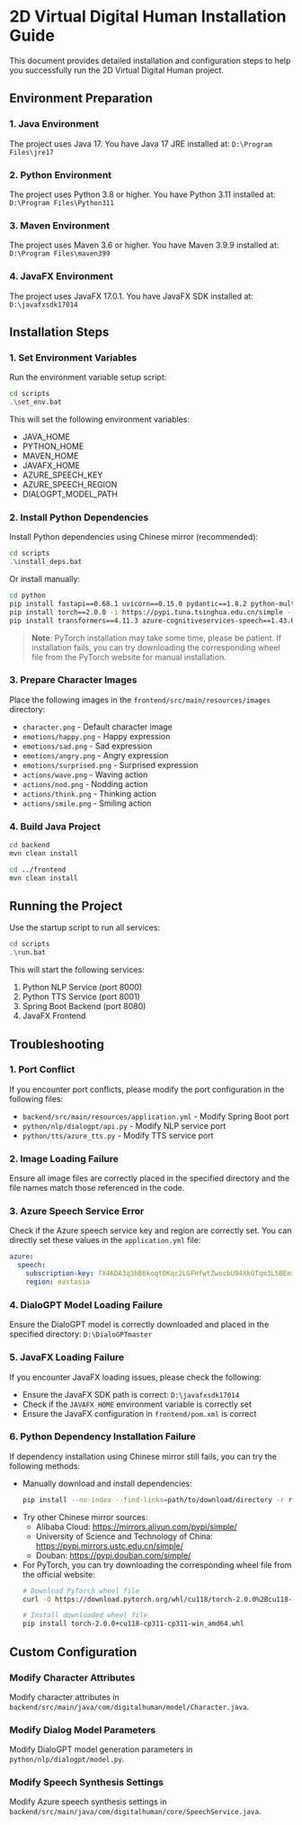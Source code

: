 # 2D Virtual Digital Human Installation Guide

This document provides detailed installation and configuration steps to help you successfully run the 2D Virtual Digital Human project.

## Environment Preparation

### 1. Java Environment

The project uses Java 17. You have Java 17 JRE installed at: `D:\Program Files\jre17`

### 2. Python Environment

The project uses Python 3.8 or higher. You have Python 3.11 installed at: `D:\Program Files\Python311`

### 3. Maven Environment

The project uses Maven 3.6 or higher. You have Maven 3.9.9 installed at: `D:\Program Files\maven399`

### 4. JavaFX Environment

The project uses JavaFX 17.0.1. You have JavaFX SDK installed at: `D:\javafxsdk17014`

## Installation Steps

### 1. Set Environment Variables

Run the environment variable setup script:

```bash
cd scripts
.\set_env.bat
```

This will set the following environment variables:
- JAVA_HOME
- PYTHON_HOME
- MAVEN_HOME
- JAVAFX_HOME
- AZURE_SPEECH_KEY
- AZURE_SPEECH_REGION
- DIALOGPT_MODEL_PATH

### 2. Install Python Dependencies

Install Python dependencies using Chinese mirror (recommended):

```bash
cd scripts
.\install_deps.bat
```

Or install manually:

```bash
cd python
pip install fastapi==0.68.1 uvicorn==0.15.0 pydantic==1.8.2 python-multipart==0.0.5 -i https://pypi.tuna.tsinghua.edu.cn/simple --trusted-host pypi.tuna.tsinghua.edu.cn
pip install torch==2.0.0 -i https://pypi.tuna.tsinghua.edu.cn/simple --trusted-host pypi.tuna.tsinghua.edu.cn
pip install transformers==4.11.3 azure-cognitiveservices-speech==1.43.0 -i https://pypi.tuna.tsinghua.edu.cn/simple --trusted-host pypi.tuna.tsinghua.edu.cn
```

> **Note**: PyTorch installation may take some time, please be patient. If installation fails, you can try downloading the corresponding wheel file from the PyTorch website for manual installation.

### 3. Prepare Character Images

Place the following images in the `frontend/src/main/resources/images` directory:

- `character.png` - Default character image
- `emotions/happy.png` - Happy expression
- `emotions/sad.png` - Sad expression
- `emotions/angry.png` - Angry expression
- `emotions/surprised.png` - Surprised expression
- `actions/wave.png` - Waving action
- `actions/nod.png` - Nodding action
- `actions/think.png` - Thinking action
- `actions/smile.png` - Smiling action

### 4. Build Java Project

```bash
cd backend
mvn clean install

cd ../frontend
mvn clean install
```

## Running the Project

Use the startup script to run all services:

```bash
cd scripts
.\run.bat
```

This will start the following services:
1. Python NLP Service (port 8000)
2. Python TTS Service (port 8001)
3. Spring Boot Backend (port 8080)
4. JavaFX Frontend

## Troubleshooting

### 1. Port Conflict

If you encounter port conflicts, please modify the port configuration in the following files:

- `backend/src/main/resources/application.yml` - Modify Spring Boot port
- `python/nlp/dialogpt/api.py` - Modify NLP service port
- `python/tts/azure_tts.py` - Modify TTS service port

### 2. Image Loading Failure

Ensure all image files are correctly placed in the specified directory and the file names match those referenced in the code.

### 3. Azure Speech Service Error

Check if the Azure speech service key and region are correctly set. You can directly set these values in the `application.yml` file:

```yaml
azure:
  speech:
    subscription-key: 7X46DA3q3hB6koqtOKqc2LGFHfwtZwocbU94XkGTqm3L5BEmiYSQJQQJ99BDAC3pKaRXJ3w3AAAYACOGzraO
    region: eastasia
```

### 4. DialoGPT Model Loading Failure

Ensure the DialoGPT model is correctly downloaded and placed in the specified directory: `D:\DialoGPTmaster`

### 5. JavaFX Loading Failure

If you encounter JavaFX loading issues, please check the following:

- Ensure the JavaFX SDK path is correct: `D:\javafxsdk17014`
- Check if the `JAVAFX_HOME` environment variable is correctly set
- Ensure the JavaFX configuration in `frontend/pom.xml` is correct

### 6. Python Dependency Installation Failure

If dependency installation using Chinese mirror still fails, you can try the following methods:

- Manually download and install dependencies:
  ```bash
  pip install --no-index --find-links=path/to/download/directory -r requirements.txt
  ```
- Try other Chinese mirror sources:
  - Alibaba Cloud: https://mirrors.aliyun.com/pypi/simple/
  - University of Science and Technology of China: https://pypi.mirrors.ustc.edu.cn/simple/
  - Douban: https://pypi.douban.com/simple/
- For PyTorch, you can try downloading the corresponding wheel file from the official website:
  ```bash
  # Download PyTorch wheel file
  curl -O https://download.pytorch.org/whl/cu118/torch-2.0.0%2Bcu118-cp311-cp311-win_amd64.whl
  
  # Install downloaded wheel file
  pip install torch-2.0.0+cu118-cp311-cp311-win_amd64.whl
  ```

## Custom Configuration

### Modify Character Attributes

Modify character attributes in `backend/src/main/java/com/digitalhuman/model/Character.java`.

### Modify Dialog Model Parameters

Modify DialoGPT model generation parameters in `python/nlp/dialogpt/model.py`.

### Modify Speech Synthesis Settings

Modify Azure speech synthesis settings in `backend/src/main/java/com/digitalhuman/core/SpeechService.java`. 